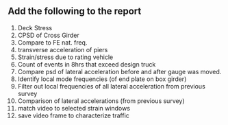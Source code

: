 ## Add the following to the report
1. Deck Stress
2. CPSD of Cross Girder
3. Compare to FE nat. freq.
4. transverse acceleration of piers
5. Strain/stress due to rating vehicle
6. Count of events in 8hrs that exceed design truck
7. Compare psd of lateral acceleration before and after gauge was moved.
8. Identify local mode frequencies (of end plate on box girder)
9. Filter out local frequencies of all lateral acceleration from previous survey
10. Comparison of lateral accelerations (from previous survey)  
11. match video to selected strain windows
12. save video frame to characterize traffic
